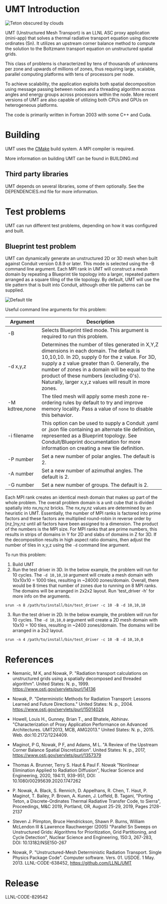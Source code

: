 UMT Introduction
==================

![Teton obscured by clouds](img/TetonAboveCloudsCropped.jpg "Teton obscured by clouds")

UMT (Unstructured Mesh Transport) is an LLNL ASC proxy application (mini-app)
that solves a thermal radiative transport equation using discrete ordinates
(Sn).  It utilizes an upstream corner balance method to compute the solution to
the Boltzmann transport equation on unstructured spatial grids.

This class of problems is characterized by tens of thousands of unknowns
per zone and upwards of millions of zones, thus requiring large, scalable,
parallel computing platforms with tens of processors per node.

To achieve scalability, the application exploits both spatial decomposition
using message passing between nodes and a threading algorithm across angles
and energy groups across processors within the node.  More recent versions of
UMT are also capable of utilizing both CPUs and GPUs on heterogeneous platforms.

The code is primarily written in Fortran 2003 with some C++ and Cuda.

Building
===============

UMT uses the [CMake](https://cmake.org/) build system.  A MPI compiler is
required.

More information on building UMT can be found in BUILDING.md

Third party libraries
-----------------------
UMT depends on several libraries, some of them optionally. See the DEPENDENCIES.md file for more information.

Test problems
===============

UMT can run different test problems, depending on how it was configured and built.

Blueprint test problem
------------------------
UMT can dynamically generate an unstructured 2D or 3D mesh when built against Conduit
version 0.8.9 or later. This mode is selected using the -B command line argument.
Each MPI rank in UMT will construct a mesh domain by repeating a Blueprint tile topology
into a larger, repeated pattern arranged as a square tiling of the tile topology.
By default, UMT will use the tile pattern that is built into Conduit, although other
tile patterns can be supplied.

![Default tile](img/tile.jpg "Default tile")

Useful command line arguments for this problem:

| Argument       | Description                                                                  |
|----------------|------------------------------------------------------------------------------|
| -B             | Selects Blueprint tiled mode. This argument is required to run this problem. |
| -d x,y,z       | Determines the number of tiles generated in X,Y,Z dimensions in each domain. The default is 10,10,10. In 2D, supply 0 for the z value. For 3D, supply a z value greater than 0. Generally, the number of zones in a domain will be equal to the product of these numbers (excluding 0's). Naturally, larger x,y,z values will result in more zones.|
| -M kdtree,none | The tiled mesh will apply some mesh zone re-ordering rules by default to try and improve memory locality. Pass a value of `none` to disable this behavior. |
| -i filename    | This option can be used to supply a Conduit .yaml or .json file containing an alternate tile definition, represented as a Blueprint topology. See Conduit/Blueprint documentation for more information on creating a new tile definition. |
| -P number      | Set a new number of polar angles. The default is 2. |
| -A number      | Set a new number of azimuthal angles. The default is 2. |
| -G number      | Set a new number of groups. The default is 2. |

Each MPI rank creates an identical mesh domain that makes up part of the whole problem. The
overall problem domain is a unit cube that is divided spatially into nx,ny,nz bricks. The
nx,ny,nz values are determined by an heuristic in UMT. Essentially, the number of MPI ranks
is factored into prime factors and these factors are multiplied round-robin in reverse
order by [nz,]ny,nz until all factors have been assigned to a dimension. The product of the
numbers is the MPI size. For MPI ranks that are prime numbers, this results in strips of
domains in Y for 2D and slabs of domains in Z for 3D. If the decomposition results in
high aspect ratio domains, then adjust the number of tiles in x,y,z using the `-d`
command line argument.

To run this problem:
1. Build UMT 
2. Run the test driver in 3D. In the below example, the problem will run for 10 cycles. The `-d 10,10,10` argument will create a mesh domain with 10x10x10 = 1000 tiles, resulting in ~24000 zones/domain. Overall, there would be 8 times that number of zones due to running on 8 MPI ranks. The domains will be arranged in 2x2x2 layout. Run 'test_driver -h' for more info on the arguments.
```
srun -n 8 /path/to/install/bin/test_driver -c 10 -B -d 10,10,10
```
3. Run the test driver in 2D. In the below example, the problem will run for 10 cycles. The `-d 10,10,0` argument will create a 2D mesh domain with 10x10 = 100 tiles, resulting in ~2400 zones/domain. The domains will be arranged in a 2x2 layout.
```
srun -n 4 /path/to/install/bin/test_driver -c 10 -B -d 10,10,0
```

References
==============
* Nemanic, M K, and Nowak, P. "Radiation transport calculations on unstructured
  grids using a spatially decomposed and threaded algorithm". United States: N.
  p., 1999. https://www.osti.gov/servlets/purl/14136

* Nowak, P. "Deterministic Methods for Radiation Transport: Lessons Learned and
  Future Directions." United States: N. p., 2004.
  https://www.osti.gov/servlets/purl/15014024

* Howell, Louis H., Gunney, Brian T., and Bhatele, Abhinav. "Characterization of
  Proxy Application Performance on Advanced Architectures. UMT2013, MCB,
  AMG2013." United States: N. p., 2015. Web. doi:10.2172/1224409.

* Maginot, P G, Nowak, P F, and Adams, M L. "A Review of the Upstream Corner
  Balance Spatial Discretization". United States: N. p., 2017,
  https://www.osti.gov/servlets/purl/1357379

* Thomas A. Brunner, Terry S. Haut & Paul F. Nowak "Nonlinear Elimination
  Applied to Radiation Diffusion", Nuclear Science and Engineering, 2020,
  194:11, 939-951, DOI: 10.1080/00295639.2020.1747262

* P. Nowak, A. Black, S. Rennich, D. Appelhans, R. Chen, T.  Haut, P. Maginot,
  T. Bailey, P. Brown, A. Kunen, J. Loffeld, B. Tagani, "Porting Teton, a
  Discrete-Ordinates Thermal Radiative Transfer Code, to Sierra",
  Proceedings, M&C 2019, Portland, OR, August 25-29, 2019, Pages 2128-2137

* Steven J. Plimpton, Bruce Hendrickson, Shawn P. Burns, William McLendon III &
  Lawrence Rauchwerger (2005) "Parallel Sn Sweeps on Unstructured Grids:
  Algorithms for Prioritization, Grid Partitioning, and Cycle Detection", Nuclear
  Science and Engineering, 150:3, 267-283, DOI: 10.13182/NSE150-267

* Nowak, P. "Unstructured-Mesh Deterministic Radiation Transport. Single Physics
  Package Code". Computer software. Vers. 01. USDOE. 1 May. 2013.
  LLNL-CODE-638452, https://github.com/LLNL/UMT

Release
==============
LLNL-CODE-829542
